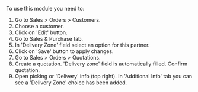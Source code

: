 To use this module you need to:

1.  Go to Sales \> Orders \> Customers.
2.  Choose a customer.
3.  Click on 'Edit' button.
4.  Go to Sales & Purchase tab.
5.  In 'Delivery Zone' field select an option for this partner.
6.  Click on 'Save' button to apply changes.
7.  Go to Sales \> Orders \> Quotations.
8.  Create a quotation. 'Delivery zone' field is automatically filled.
    Confirm quotation.
9.  Open picking or 'Delivery' info (top right). In 'Additional Info'
    tab you can see a 'Delivery Zone' choice has been added.
